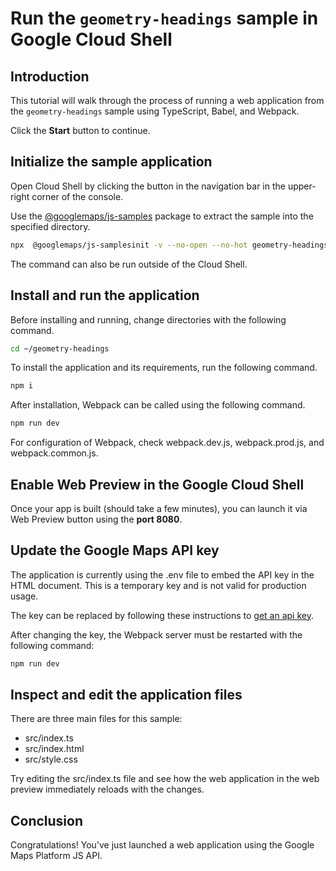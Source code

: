 # Run the `geometry-headings` sample in Google Cloud Shell

<walkthrough-tutorial-duration duration="10"/>

## Introduction

This tutorial will walk through the process of running a web application from
the `geometry-headings` sample using TypeScript, Babel, and Webpack.

Click the **Start** button to continue.

## Initialize the sample application

Open Cloud Shell by clicking the
<walkthrough-cloud-shell-icon></walkthrough-cloud-shell-icon> button in the
navigation bar in the upper-right corner of the console.

Use the [@googlemaps/js-samples](https://www.npmjs.com/package/@googlemaps/js-samples) package to 
extract the sample into the specified directory.

```bash
npx  @googlemaps/js-samplesinit -v --no-open --no-hot geometry-headings ~/geometry-headings
```

The command can also be run outside of the Cloud Shell.

## Install and run the application

Before installing and running, change directories with the following command.

```bash
cd ~/geometry-headings
```

To install the application and its requirements, run the following command.

```bash
npm i
```

After installation, Webpack can be called using the following command.

```bash
npm run dev
```

For configuration of Webpack, check
<walkthrough-editor-open-file filePath="geometry-headings/webpack.dev.js">webpack.dev.js</walkthrough-editor-open-file>,
<walkthrough-editor-open-file filePath="geometry-headings/webpack.prod.js">webpack.prod.js</walkthrough-editor-open-file>,
and
<walkthrough-editor-open-file filePath="geometry-headings/webpack.common.js">webpack.common.js</walkthrough-editor-open-file>.

## Enable Web Preview in the Google Cloud Shell

Once your app is built (should take a few minutes), you can launch it via
<walkthrough-spotlight-pointer target="cloudshell" spotlightId="devshell-web-preview-button">Web
Preview button</walkthrough-spotlight-pointer> using the **port 8080**.

## Update the Google Maps API key

The application is currently using the
<walkthrough-editor-open-file filePath="geometry-headings/.env">.env</walkthrough-editor-open-file>
file to embed the API key in the HTML document. This is a temporary key and is
not valid for production usage.

The key can be replaced by following these instructions to
[get an api key](https://developers.google.com/maps/documentation/javascript/get-api-key).

After changing the key, the Webpack server must be restarted with the following
command:

```bash
npm run dev
```

## Inspect and edit the application files

There are three main files for this sample:

*   <walkthrough-editor-open-file filePath="geometry-headings/src/index.ts">src/index.ts</walkthrough-editor-open-file>
*   <walkthrough-editor-open-file filePath="geometry-headings/src/index.html">src/index.html</walkthrough-editor-open-file>
*   <walkthrough-editor-open-file filePath="geometry-headings/src/style.css">src/style.css</walkthrough-editor-open-file>

Try editing the <walkthrough-editor-open-file filePath="geometry-headings/src/index.ts">src/index.ts</walkthrough-editor-open-file> file and see how the web application in the web preview immediately reloads with the changes.

## Conclusion

<walkthrough-conclusion-trophy></walkthrough-conclusion-trophy>

Congratulations! You've just launched a web application using the Google Maps
Platform JS API.
